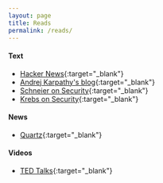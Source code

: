 ```yaml
---
layout: page
title: Reads
permalink: /reads/
---
```


[//]: # (### Syncing myself with outer knowledge.)

#### Text
- [Hacker News](https://news.ycombinator.com/news){:target="_blank"}
- [Andrej Karpathy's blog](http://karpathy.github.io/){:target="_blank"}
- [Schneier on Security](https://www.schneier.com/){:target="_blank"}
- [Krebs on Security](http://krebsonsecurity.com/){:target="_blank"}

#### News
- [Quartz](http://qz.com/){:target="_blank"}

#### Videos
- [TED Talks](https://www.ted.com/){:target="_blank"}
